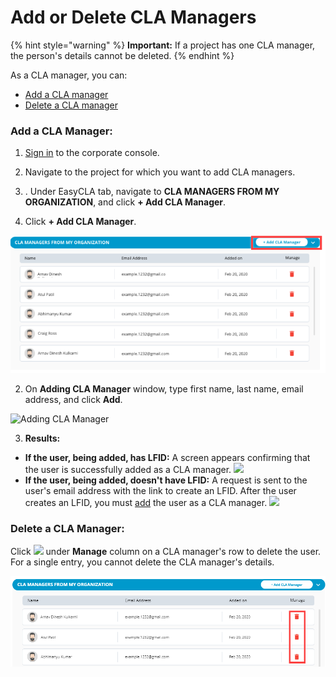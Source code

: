# Add or Delete CLA Managers

{% hint style="warning" %}
**Important:** If a project has one CLA manager, the person's details cannot be deleted.
{% endhint %}

As a CLA manager, you can:

* [Add a CLA manager](add-or-delete-cla-managers.md#add-a-cla-manager)
* [Delete a CLA manager](add-or-delete-cla-managers.md#delete-a-cla-manager)

### Add a CLA Manager:

1. [Sign in](sign-in-to-the-cla-corporate-console.md) to the corporate console.

2. Navigate to the project for which you want to add CLA managers.

3. . Under EasyCLA tab, navigate to **CLA MANAGERS FROM MY ORGANIZATION**, and click **+ Add CLA Manager**.

1. Click **+ Add CLA Manager**.

![Add CLA Manager](../../../.gitbook/assets/cla-managers-from-my-organization.png)

2. On **Adding CLA Manager** window, type first name, last name, email address, and click **Add**.

![Adding CLA Manager](https://gblobscdn.gitbook.com/assets%2F-M2DCN9UgoRgMEkgnLyP%2F-M9WNn7lqBje4DX2Irn-%2F-M9Y1LTmgKwkHVbHABGk%2Fadding%20cla%20manager%20window.png?alt=media&token=0de68199-4f6c-4215-9988-b09f49e0c993)

3. **Results:**

* **If the user, being added, has LFID:** A screen appears confirming that the user is successfully added as a CLA manager.  ![](https://firebasestorage.googleapis.com/v0/b/gitbook-28427.appspot.com/o/assets%2F-M2DCN9UgoRgMEkgnLyP%2F-M9WNn7lqBje4DX2Irn-%2F-M9Y4JFdjqQX-qRldTsh%2Fcla%20manager%20successfully%20added.png?alt=media&token=d25a15ba-058d-47bd-9524-c10638ba4757)
* **If the user, being added, doesn't have LFID:** A request is sent to the user's email address with the link to create an LFID. After the user creates an LFID, you must [add](add-or-delete-cla-managers.md) the user as a CLA manager. ![](https://firebasestorage.googleapis.com/v0/b/gitbook-28427.appspot.com/o/assets%2F-M2DCN9UgoRgMEkgnLyP%2F-M9WNn7lqBje4DX2Irn-%2F-M9Y4iWqpmrRdH8NjKL5%2Frequest%20sent%20to%20add%20a%20cla%20manager.png?alt=media&token=210185e2-d2d5-4954-b081-daf2dc2752a8)

### Delete a CLA Manager:

Click ![](https://firebasestorage.googleapis.com/v0/b/gitbook-28427.appspot.com/o/assets%2F-M2DCN9UgoRgMEkgnLyP%2F-M9WNn7lqBje4DX2Irn-%2F-M9Y5z1DnSglCZbaXzg0%2Fdelete%20icon.png?alt=media&token=2333c400-d6bf-4c6e-93e9-52d4c00113d9) under **Manage** column on a CLA manager's row to delete the user. For a single entry, you cannot delete the CLA manager's details.

![Delete CLA Manager](../../../.gitbook/assets/delete-cla-manager.png)

